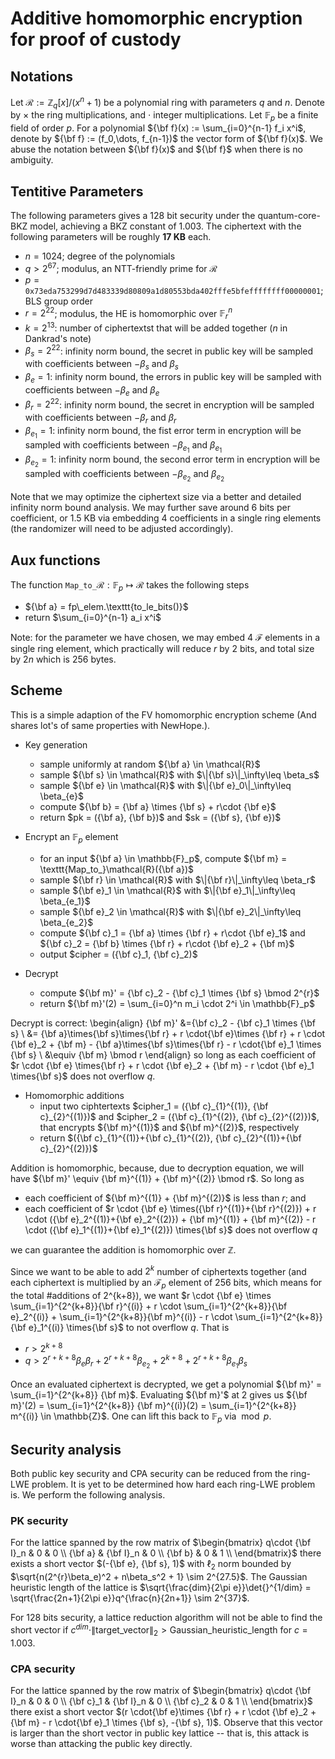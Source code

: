 # Additive homomorphic encryption for proof of custody

## Notations

Let $\mathcal{R} := \mathbb{Z}_q[x]/(x^n+1)$ be a polynomial ring with parameters $q$ and $n$.
Denote by $\times$ the ring multiplications, and $\cdot$ integer multiplications.
Let $\mathbb{F}_p$ be a finite field of order $p$.
For a polynomial ${\bf f}(x) := \sum_{i=0}^{n-1} f_i x^i$, denote by ${\bf f} := (f_0,\dots, f_{n-1})$ the vector form of ${\bf f}(x)$. We abuse the notation between ${\bf f}(x)$ and ${\bf f}$ when there is no ambiguity.

## Tentitive Parameters
The following parameters gives a 128 bit security under the quantum-core-BKZ model, achieving a BKZ constant of $1.003$. The ciphertext with the following parameters will be roughly __17 KB__ each.

- $n = 1024$; degree of the polynomials
- $q > 2^{67}$; modulus, an NTT-friendly prime for $\mathcal{R}$ 
- $p = \texttt{0x73eda753299d7d483339d80809a1d80553bda402fffe5bfeffffffff00000001}$; BLS group order
- $r = 2^{22}$; modulus, the HE is homomorphic over $\mathbb{F}_r^n$
- $k = 2^{13}$: number of ciphertextst that will be added together ($n$ in Dankrad's note) 
- $\beta_s = 2^{22}$: infinity norm bound, the secret in public key will be sampled with coefficients between $-\beta_s$ and $\beta_s$
- $\beta_{e} = 1$: infinity norm bound, the errors in public key will be sampled with coefficients between $-\beta_e$ and $\beta_e$
- $\beta_r = 2^{22}$: infinity norm bound, the secret in encryption will be sampled with coefficients between $-\beta_r$ and $\beta_r$
- $\beta_{e_1} = 1$: infinity norm bound, the fist error term in encryption will be sampled with coefficients between $-\beta_{e_1}$ and $\beta_{e_1}$
- $\beta_{e_2} = 1$: infinity norm bound, the second error term in encryption will be sampled with coefficients between $-\beta_{e_2}$ and $\beta_{e_2}$

Note that we may optimize the ciphertext size via a better and detailed infinity norm bound analysis.
We may further save around 6 bits per coefficient, or 1.5 KB via embedding 4 coefficients in a single ring elements (the randomizer will need to be adjusted accordingly).
## Aux functions

The function $\texttt{Map_to_}\mathcal{R}: \mathbb{F}_p\mapsto \mathcal{R}$ takes the following steps

- ${\bf a} = fp\_elem.\texttt{to_le_bits()}$
- return $\sum_{i=0}^{n-1} a_i x^i$ 

Note: for the parameter we have chosen, we may embed 4 $\mathcal{F}$ elements in a single ring element, which practically will reduce $r$ by $2$ bits, and total size by $2n$ which is 256 bytes.

## Scheme
This is a simple adaption of the FV homomorphic encryption scheme (And shares lot's of same properties with NewHope.).

- Key generation
    - sample uniformly at random ${\bf a} \in \mathcal{R}$ 
    - sample ${\bf s} \in \mathcal{R}$ with $\|{\bf s}\|_\infty\leq \beta_s$
    - sample ${\bf e} \in \mathcal{R}$ with $\|{\bf e}_0\|_\infty\leq \beta_{e}$ 
    - compute ${\bf b} = {\bf a}  \times {\bf s} + r\cdot {\bf e}$
    - return $pk = ({\bf a}, {\bf b})$ and $sk =  ({\bf s}, {\bf e})$


- Encrypt an $\mathbb{F}_p$ element
    - for an input ${\bf a} \in \mathbb{F}_p$, compute ${\bf m} = \texttt{Map_to_}\mathcal{R}({\bf a})$
    - sample ${\bf r} \in \mathcal{R}$ with $\|{\bf r}\|_\infty\leq \beta_r$
    - sample ${\bf e}_1 \in \mathcal{R}$ with $\|{\bf e}_1\|_\infty\leq \beta_{e_1}$
    - sample ${\bf e}_2 \in \mathcal{R}$ with $\|{\bf e}_2\|_\infty\leq \beta_{e_2}$ 
    - compute ${\bf c}_1 =  {\bf a}  \times {\bf r} + r\cdot {\bf e}_1$ and  ${\bf c}_2 = {\bf b} \times {\bf r} + r\cdot {\bf e}_2 + {\bf m}$
    - output $cipher = ({\bf c}_1, {\bf c}_2)$

- Decrypt
    - compute ${\bf m}' = {\bf c}_2 - {\bf c}_1 \times {\bf s} \bmod 2^{r}$
    - return ${\bf m}'(2) = \sum_{i=0}^n m_i \cdot 2^i \in \mathbb{F}_p$


Decrypt is correct:
\begin{align}
    {\bf m}' &={\bf c}_2 - {\bf c}_1 \times {\bf s} \\
        &= {\bf a}\times{\bf s}\times{\bf r} + r  \cdot{\bf e}\times {\bf r} + r \cdot {\bf e}_2 + {\bf m} - {\bf a}\times{\bf s}\times{\bf r} - r  \cdot{\bf e}_1 \times {\bf s}  \\
        &\equiv {\bf m}  \bmod r
\end{align}
so long as each coefficient of $r \cdot {\bf e} \times{\bf r} + r  \cdot {\bf e}_2 + {\bf m} - r  \cdot {\bf e}_1  \times{\bf s}$ does not overflow $q$.


- Homomorphic additions
    - input two ciphtertexts $cipher_1 = ({\bf c}_{1}^{(1)}, {\bf c}_{2}^{(1)})$ and $cipher_2 = ({\bf c}_{1}^{(2)}, {\bf c}_{2}^{(2)})$, that encrypts ${\bf m}^{(1)}$ and ${\bf m}^{(2)}$, respectively
    - return  $({\bf c}_{1}^{(1)}+{\bf c}_{1}^{(2)}, {\bf c}_{2}^{(1)}+{\bf c}_{2}^{(2)})$


Addition is homomorphic, because, due to decryption equation, we will have ${\bf m}' \equiv {\bf m}^{(1)} + {\bf m}^{(2)} \bmod r$. So long as 

- each coefficient of ${\bf m}^{(1)} + {\bf m}^{(2)}$ is less than $r$; and
- each coefficient of $r \cdot {\bf e} \times({\bf r}^{(1)}+{\bf r}^{(2)}) + r  \cdot ({\bf e}_2^{(1)}+{\bf e}_2^{(2)}) +  {\bf m}^{(1)} + {\bf m}^{(2)} - r  \cdot ({\bf e}_1^{(1)}+{\bf e}_1^{(2)})  \times{\bf s}$ does not overflow $q$

we can guarantee the addition is homomorphic over $\mathbb{Z}$. 

Since we want to be able to add $2^k$ number of ciphertexts together (and each ciphertext is multiplied by an $\mathcal{F}_p$ element of 256 bits, which means for the total \#additions of 2^{k+8}),
we want
$r \cdot {\bf e} \times \sum_{i=1}^{2^{k+8}}{\bf r}^{(i)} + r  \cdot \sum_{i=1}^{2^{k+8}}{\bf e}_2^{(i)} +  \sum_{i=1}^{2^{k+8}}{\bf m}^{(i)} - r  \cdot \sum_{i=1}^{2^{k+8}}{\bf e}_1^{(i)}  \times{\bf s}$ to not overflow $q$.
That is
- $r > 2^{k+8}$
- $q > 2^{r+k+8} \beta_e\beta_r + 2^{r+k+8}\beta_{e_2} + 2^{k+8} + 2^{r + k + 8}\beta_{e_1}\beta_s$

Once an evaluated ciphertext is decrypted, we get a polynomial ${\bf m}' = \sum_{i=1}^{2^{k+8}} {\bf m}$. Evaluating ${\bf m}'$ at $2$ gives us
${\bf m}'(2) = \sum_{i=1}^{2^{k+8}} {\bf m}^{(i)}(2) = \sum_{i=1}^{2^{k+8}} m^{(i)} \in \mathbb{Z}$. One can lift this back to $\mathbb{F}_p$ via $\bmod p$.

## Security analysis
Both public key security and CPA security can be reduced from the ring-LWE problem. It is yet to be determined how hard each ring-LWE problem is. We perform the following analysis.
### PK security

For the lattice spanned by the row matrix of
$\begin{bmatrix}
q\cdot {\bf I}_n & 0 & 0 \\
{\bf a} &  {\bf I}_n & 0 \\
{\bf b} & 0 & 1 \\
\end{bmatrix}$
there exists a short vector $(-{\bf e}, {\bf s}, 1)$ with $\ell_2$ norm bounded by $\sqrt{n(2^{r}\beta_e)^2 + n\beta_s^2 + 1} \sim  2^{27.5}$. The Gaussian heuristic length of the lattice is $\sqrt{\frac{dim}{2\pi e}}\det{}^{1/dim} = \sqrt{\frac{2n+1}{2\pi e}}q^{\frac{n}{2n+1}} \sim 2^{37}$.

For 128 bits security, a lattice reduction algorithm will not be able to find the short vector if
$c^{dim}\cdot \|\text{target_vector}\|_2 > \text{Gaussian_heuristic_length}$ for $c = 1.003$.

### CPA security


For the lattice spanned by the row matrix of
$\begin{bmatrix}
q\cdot {\bf I}_n & 0 & 0 \\
{\bf c}_1 &  {\bf I}_n & 0 \\
{\bf c}_2 & 0 & 1 \\
\end{bmatrix}$
there exist a short vector $(r  \cdot{\bf e}\times {\bf r} + r \cdot {\bf e}_2 + {\bf m} - r  \cdot{\bf e}_1 \times {\bf s}, -{\bf s}, 1)$. Observe that this vector is larger than the short vector in public key lattice -- that is, this attack is worse than attacking the public key directly.
